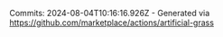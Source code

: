 Commits: 2024-08-04T10:16:16.926Z - Generated via https://github.com/marketplace/actions/artificial-grass
<br>

